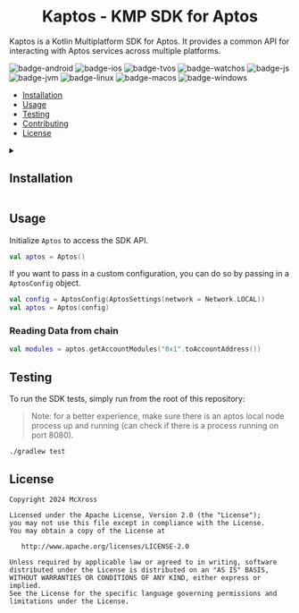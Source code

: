 <h1 align="center">Kaptos - KMP SDK for Aptos</h1>

Kaptos is a Kotlin Multiplatform SDK for Aptos. It provides a common API for interacting with Aptos services across
multiple platforms.

![badge-android](http://img.shields.io/badge/Platform-Android-brightgreen.svg?logo=android)
![badge-ios](http://img.shields.io/badge/Platform-iOS-orange.svg?logo=apple)
![badge-tvos](http://img.shields.io/badge/Platform-tvOS-lightgrey.svg?logo=apple)
![badge-watchos](http://img.shields.io/badge/Platform-watchOS-lightgrey.svg?logo=apple)
![badge-js](http://img.shields.io/badge/Platform-NodeJS-yellow.svg?logo=javascript)
![badge-jvm](http://img.shields.io/badge/Platform-JVM-red.svg?logo=openjdk)
![badge-linux](http://img.shields.io/badge/Platform-Linux-lightgrey.svg?logo=linux)
![badge-macos](http://img.shields.io/badge/Platform-macOS-orange.svg?logo=apple)
![badge-windows](http://img.shields.io/badge/Platform-Windows-blue.svg?logo=windows)

- [Installation](#installation)
- [Usage](#usage)
- [Testing](#testing)
- [Contributing](#contributing)
- [License](#license)

<details>
<summary><h2>Installation</h2></summary>

Kaptos is available on [Maven Central][maven-central] as a Kotlin Multiplatform library. You can either add it to you
multiplatform project or add it to your platform-specific project.

### Multiplatform Project

Add the following to your common source set:

```kotlin
commonMain.dependencies {
    implementation("com.mcxross.kaptos:kaptos:<version>")
}
```

### Platform-Specific Project

To add Kaptos to a platform-specific project, you can add the following to your platform-specific source set:

#### Android

Kaptos provides two flavors for Android: `kaptos-android` and `kaptos-android-debug`. The `kaptos-android` flavor is
optimized for release builds, while the `kaptos-android-debug` flavor is optimized for debug builds.

```kotlin
dependencies {
    implementation("com.mcxross.kaptos:kaptos-android:<version>")
}
```

#### iOS

Kaptos provides artifacts for both iOS arm64 and x64 architectures. You can add the following to your iOS project:

##### iOS Arm64

```kotlin
dependencies {
    implementation("com.mcxross.kaptos:kaptos-iosArm64:<version>")
}
```

##### iOS x64

```kotlin
dependencies {
    implementation("com.mcxross.kaptos:kaptos-iosX64:<version>")
}
```

#### macOS

```kotlin
dependencies {
    implementation("com.mcxross.kaptos:kaptos-macos:<version>")
}
```

#### tvOS

```kotlin
dependencies {
    implementation("com.mcxross.kaptos:kaptos-tvos:<version>")
}
```

#### watchOS

Kaptos provides artifacts for both watchOS arm32, arm64 and x64 architectures. You can add the following to your watchOS
project:

```kotlin
dependencies {
    implementation("com.mcxross.kaptos:kaptos-watchosarm32:<version>")
}
```

```kotlin
dependencies {
    implementation("com.mcxross.kaptos:kaptos-watchosarm64:<version>")
}
```

```kotlin
dependencies {
    implementation("com.mcxross.kaptos:kaptos-watchosx64:<version>")
}
```

#### Js

```kotlin
dependencies {
    implementation("com.mcxross.kaptos:kaptos-js:<version>")
}
```

#### JVM

```kotlin
dependencies {
    implementation("com.mcxross.kaptos:kaptos-jvm:<version>")
}
```

#### Linux

Kaptos provides artifacts for both Linux arm64 and x64 architectures. You can add the following to your Linux project:

```kotlin
dependencies {
    implementation("com.mcxross.kaptos:kaptos-linuxarm64:<version>")
}
```

```kotlin
dependencies {
    implementation("com.mcxross.kaptos:kaptos-linuxx64:<version>")
}
```

#### Windows

```kotlin
dependencies {
    implementation("com.mcxross.kaptos:kaptos-mingw:<version>")
}
```

</details>

## Usage

Initialize `Aptos` to access the SDK API.

```kotlin
val aptos = Aptos()
```

If you want to pass in a custom configuration, you can do so by passing in a `AptosConfig` object.

```kotlin
val config = AptosConfig(AptosSettings(network = Network.LOCAL))
val aptos = Aptos(config)
```

### Reading Data from chain

```kotlin
val modules = aptos.getAccountModules("0x1".toAccountAddress())
```

## Testing

To run the SDK tests, simply run from the root of this repository:

> Note: for a better experience, make sure there is an aptos local node process up and running (can check if there is a
> process running on port 8080).

```shell
./gradlew test 
```

## License

    Copyright 2024 McXross

    Licensed under the Apache License, Version 2.0 (the "License");
    you may not use this file except in compliance with the License.
    You may obtain a copy of the License at

       http://www.apache.org/licenses/LICENSE-2.0

    Unless required by applicable law or agreed to in writing, software
    distributed under the License is distributed on an "AS IS" BASIS,
    WITHOUT WARRANTIES OR CONDITIONS OF ANY KIND, either express or implied.
    See the License for the specific language governing permissions and
    limitations under the License.

[maven-central]: https://search.maven.org/search?q=g:com.mcxross.kaptos

